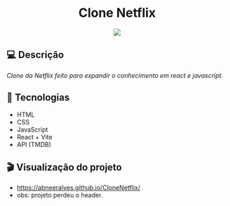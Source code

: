 <h1 align="center">
  Clone Netflix
</h1>

<p align="center">
  <img src="https://github.com/abneeralves/CloneNetflix/assets/121408278/b77df093-fbe8-46fd-9596-01322bcda47a width="100%" />
</p>

## 💻 Descrição

*Clone da Netflix feito para expandir o conhecimento em react e javascript.*

## 🚀 Tecnologias

- HTML
- CSS
- JavaScript
- React + Vite
- API (TMDB)

## 🎬 Visualização do projeto

- https://abneeralves.github.io/CloneNetflix/
- obs: projeto perdeu o header.
